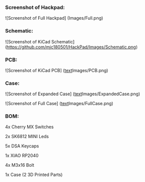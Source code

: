 ### Screenshot of Hackpad:
![Screenshot of Full Hackpad]
(Images/Full.png)

### Schematic:
![Screenshot of KiCad Schematic]
(https://github.com/mjc180501/HackPad/Images/Schematic.png)

### PCB:
![Screenshot of KiCad PCB]
([text](https://github.com/mjc180501/HackPad/)Images/PCB.png)

### Case:
![Screenshot of Expanded Case]
([text](https://github.com/mjc180501/HackPad/)Images/ExpandedCase.png)

![Screenshot of Full Case]
([text](https://github.com/mjc180501/HackPad/)Images/FullCase.png)


### BOM:
4x Cherry MX Switches

2x SK6812 MINI Leds

5x DSA Keycaps

1x XIAO RP2040

4x M3x16 Bolt

1x Case (2 3D Printed Parts)
